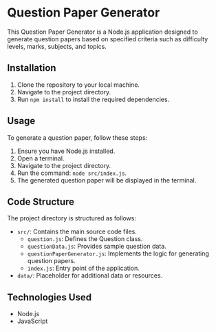 # Question Paper Generator

This Question Paper Generator is a Node.js application designed to generate question papers based on specified criteria such as difficulty levels, marks, subjects, and topics.

## Installation

1. Clone the repository to your local machine.
2. Navigate to the project directory.
3. Run `npm install` to install the required dependencies.

## Usage

To generate a question paper, follow these steps:

1. Ensure you have Node.js installed.
2. Open a terminal.
3. Navigate to the project directory.
4. Run the command: `node src/index.js`.
5. The generated question paper will be displayed in the terminal.

## Code Structure

The project directory is structured as follows:

- `src/`: Contains the main source code files.
  - `question.js`: Defines the Question class.
  - `questionData.js`: Provides sample question data.
  - `questionPaperGenerator.js`: Implements the logic for generating question papers.
  - `index.js`: Entry point of the application.
- `data/`: Placeholder for additional data or resources.

## Technologies Used

- Node.js
- JavaScript
